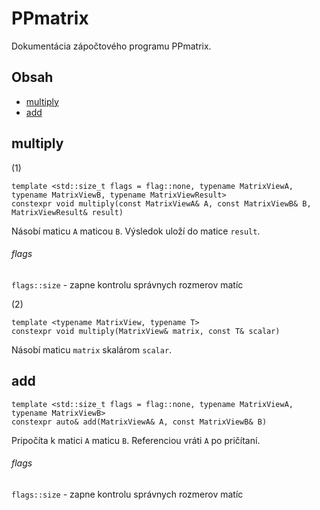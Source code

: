 ﻿# PPmatrix

Dokumentácia zápočtového programu PPmatrix.

## Obsah

* [multiply](#multiply)
* [add](#add)


## multiply

(1)

```
template <std::size_t flags = flag::none, typename MatrixViewA, typename MatrixViewB, typename MatrixViewResult>
constexpr void multiply(const MatrixViewA& A, const MatrixViewB& B, MatrixViewResult& result)
```

Násobí maticu `A` maticou `B`. Výsledok uloží do matice `result`.

###### flags

`flags::size` - zapne kontrolu správnych rozmerov matíc

(2)

```
template <typename MatrixView, typename T>
constexpr void multiply(MatrixView& matrix, const T& scalar)
```

Násobí maticu `matrix` skalárom `scalar`.

## add

```
template <std::size_t flags = flag::none, typename MatrixViewA, typename MatrixViewB>
constexpr auto& add(MatrixViewA& A, const MatrixViewB& B)
```

Pripočíta k matici `A` maticu `B`. Referenciou vráti `A` po pričítaní.

###### flags

`flags::size` - zapne kontrolu správnych rozmerov matíc